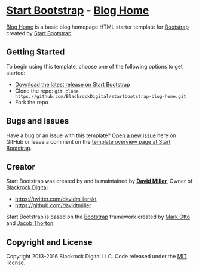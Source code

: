 # [Start Bootstrap](http://startbootstrap.com/) - [Blog Home](http://startbootstrap.com/template-overviews/blog-home/)

[Blog Home](http://startbootstrap.com/template-overviews/blog-home/) is a basic blog homepage HTML starter template
for [Bootstrap](http://getbootstrap.com/) created by [Start Bootstrap](http://startbootstrap.com/).

## Getting Started

To begin using this template, choose one of the following options to get started:

* [Download the latest release on Start Bootstrap](http://startbootstrap.com/template-overviews/blog-home/)
* Clone the repo: `git clone https://github.com/BlackrockDigital/startbootstrap-blog-home.git`
* Fork the repo

## Bugs and Issues

Have a bug or an issue with this
template? [Open a new issue](https://github.com/BlackrockDigital/startbootstrap-blog-home/issues) here on GitHub or
leave a comment on
the [template overview page at Start Bootstrap](http://startbootstrap.com/template-overviews/blog-home/).

## Creator

Start Bootstrap was created by and is maintained by **[David Miller](http://davidmiller.io/)**, Owner
of [Blackrock Digital](http://blackrockdigital.io/).

* https://twitter.com/davidmillerskt
* https://github.com/davidtmiller

Start Bootstrap is based on the [Bootstrap](http://getbootstrap.com/) framework created
by [Mark Otto](https://twitter.com/mdo) and [Jacob Thorton](https://twitter.com/fat).

## Copyright and License

Copyright 2013-2016 Blackrock Digital LLC. Code released under
the [MIT](https://github.com/BlackrockDigital/startbootstrap-blog-home/blob/gh-pages/LICENSE) license.
